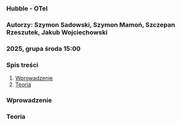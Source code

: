 ### Hubble - OTel
### Autorzy: Szymon Sadowski, Szymon Mamoń, Szczepan Rzeszutek, Jakub Wojciechowski
### 2025, grupa środa 15:00

### Spis treści
1. [Wprowadzenie](#wprowadzenie)
2. [Teoria](#teoria)

### Wprowadzenie

### Teoria